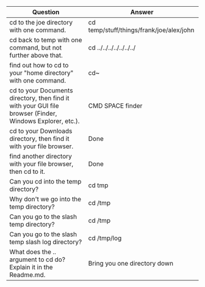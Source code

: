 |Question| Answer|
|----|----|
|cd to the joe directory with one command.|cd temp/stuff/things/frank/joe/alex/john|
|cd back to temp with one command, but not further above that.|cd ../../../../../../../|
|find out how to cd to your "home directory" with one command.| cd~|
|cd to your Documents directory, then find it with your GUI file browser (Finder, Windows Explorer, etc.).|CMD SPACE finder|
|cd to your Downloads directory, then find it with your file browser.|Done|
|find another directory with your file browser, then cd to it.|Done|
|Can you cd into the temp directory?|cd tmp
|Why don't we go into the temp directory?|cd /tmp
|Can you go to the slash temp directory?|cd /tmp
|Can you go to the slash temp slash log directory?|cd /tmp/log
|What does the .. argument to cd do?  Explain it in the Readme.md.|Bring you one directory down|
